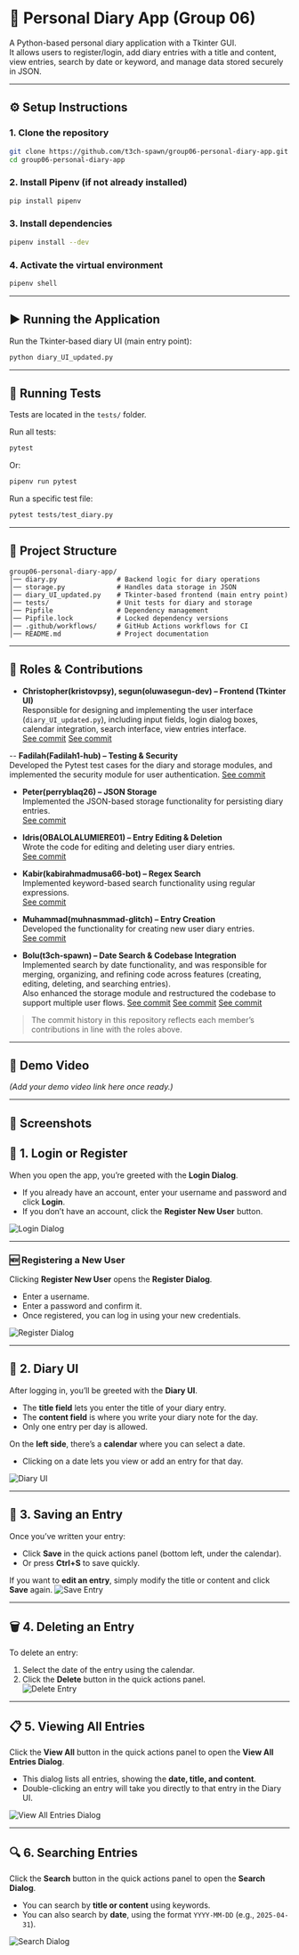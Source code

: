 # 📔 Personal Diary App (Group 06)

A Python-based personal diary application with a Tkinter GUI.  
It allows users to register/login, add diary entries with a title and content, view entries, search by date or keyword, and manage data stored securely in JSON.

---

## ⚙️ Setup Instructions

### 1. Clone the repository
```bash
git clone https://github.com/t3ch-spawn/group06-personal-diary-app.git
cd group06-personal-diary-app
```

### 2. Install Pipenv (if not already installed)
```bash
pip install pipenv
```

### 3. Install dependencies
```bash
pipenv install --dev
```

### 4. Activate the virtual environment
```bash
pipenv shell
```

---

## ▶️ Running the Application

Run the Tkinter-based diary UI (main entry point):
```bash
python diary_UI_updated.py
```

---

## 🧪 Running Tests

Tests are located in the `tests/` folder.

Run all tests:
```bash
pytest
```

Or:
```bash
pipenv run pytest
```

Run a specific test file:
```bash
pytest tests/test_diary.py
```

---

## 📂 Project Structure
```
group06-personal-diary-app/
│── diary.py               # Backend logic for diary operations
│── storage.py             # Handles data storage in JSON
│── diary_UI_updated.py    # Tkinter-based frontend (main entry point)
│── tests/                 # Unit tests for diary and storage
│── Pipfile                # Dependency management
│── Pipfile.lock           # Locked dependency versions
│── .github/workflows/     # GitHub Actions workflows for CI
│── README.md              # Project documentation
```

---

## 👥 Roles & Contributions
- **Christopher(kristovpsy), segun(oluwasegun-dev) – Frontend (Tkinter UI)**  
  Responsible for designing and implementing the user interface (`diary_UI_updated.py`), including input fields, login dialog boxes, calendar integration, search interface, view entries interface.  
  [See commit](https://github.com/t3ch-spawn/group06-personal-diary-app/commit/592801b9840b2fc7ea8b4226f8b5bae68d0db157)
  [See commit](https://github.com/t3ch-spawn/group06-personal-diary-app/pull/4/commits/aeac3b7d1f36c45c7f466907a66a40670516b736)

-- **Fadilah(Fadilah1-hub) – Testing & Security**  
  Developed the Pytest test cases for the diary and storage modules, and implemented the security module for user authentication.
 [See commit](https://github.com/t3ch-spawn/group06-personal-diary-app/commit/6a8808727e23af3f09c17be74745b9baa72163c8)
  

- **Peter(perryblaq26) – JSON Storage**  
  Implemented the JSON-based storage functionality for persisting diary entries.  
  [See commit](https://github.com/t3ch-spawn/group06-personal-diary-app/commit/1a4db48d94bc15c334d9e68a80b16f572e79ebc9)

- **Idris(OBALOLALUMIERE01) – Entry Editing & Deletion**  
  Wrote the code for editing and deleting user diary entries.  
  [See commit](https://github.com/t3ch-spawn/group06-personal-diary-app/commit/64992105f955091f32d44b2d994b3cbbdfa18b40)

- **Kabir(kabirahmadmusa66-bot) – Regex Search**  
  Implemented keyword-based search functionality using regular expressions.  
  [See commit](https://github.com/t3ch-spawn/group06-personal-diary-app/commit/b83e930d9a82873e3abca65d8f669c2f0db403bd)

- **Muhammad(muhnasmmad-glitch) – Entry Creation**  
  Developed the functionality for creating new user diary entries.  
  [See commit](https://github.com/t3ch-spawn/group06-personal-diary-app/commit/e72cc802692ea7de26bb88c888eef72166fef384)

- **Bolu(t3ch-spawn) – Date Search & Codebase Integration**  
  Implemented search by date functionality, and was responsible for merging, organizing, and refining code across features (creating, editing, deleting, and searching entries).  
  Also enhanced the storage module and restructured the codebase to support multiple user flows.
  [See commit](https://github.com/t3ch-spawn/group06-personal-diary-app/commit/9e660a80715764abf6d1cf57145b029860ac2db1)
  [See commit](https://github.com/t3ch-spawn/group06-personal-diary-app/commit/608a0d6dc8c61a2e8a2488c54220e00b90966b96)
  [See commit](https://github.com/t3ch-spawn/group06-personal-diary-app/commit/2ae15edf3594dc194873cf18d9b8baad3be43ca9)

> The commit history in this repository reflects each member’s contributions in line with the roles above.


---

## 🎥 Demo Video
*(Add your demo video link here once ready.)*

---

## 📸 Screenshots
## 🔐 1. Login or Register

When you open the app, you’re greeted with the **Login Dialog**.  
- If you already have an account, enter your username and password and click **Login**.  
- If you don’t have an account, click the **Register New User** button.  

![Login Dialog](assets/login.png)

---

### 🆕 Registering a New User

Clicking **Register New User** opens the **Register Dialog**.  
- Enter a username.  
- Enter a password and confirm it.  
- Once registered, you can log in using your new credentials.  

![Register Dialog](assets/register.png)

---

## 📔 2. Diary UI

After logging in, you’ll be greeted with the **Diary UI**.  
- The **title field** lets you enter the title of your diary entry.  
- The **content field** is where you write your diary note for the day.  
- Only one entry per day is allowed.  

On the **left side**, there’s a **calendar** where you can select a date.  
- Clicking on a date lets you view or add an entry for that day.  

![Diary UI](assets/diary-ui.png)

---

## 💾 3. Saving an Entry

Once you’ve written your entry:  
- Click **Save** in the quick actions panel (bottom left, under the calendar).  
- Or press **Ctrl+S** to save quickly.  

If you want to **edit an entry**, simply modify the title or content and click **Save** again.
![Save Entry](assets/saved.png)

---

## 🗑️ 4. Deleting an Entry

To delete an entry:  
1. Select the date of the entry using the calendar.  
2. Click the **Delete** button in the quick actions panel.  
![Delete Entry](assets/delete.png)


---

## 📋 5. Viewing All Entries

Click the **View All** button in the quick actions panel to open the **View All Entries Dialog**.  
- This dialog lists all entries, showing the **date, title, and content**.  
- Double-clicking an entry will take you directly to that entry in the Diary UI.  

![View All Entries Dialog](assets/view-entries.png)

---

## 🔍 6. Searching Entries

Click the **Search** button in the quick actions panel to open the **Search Dialog**.  
- You can search by **title or content** using keywords.  
- You can also search by **date**, using the format `YYYY-MM-DD` (e.g., `2025-04-31`).  

![Search Dialog](assets/search.png)
